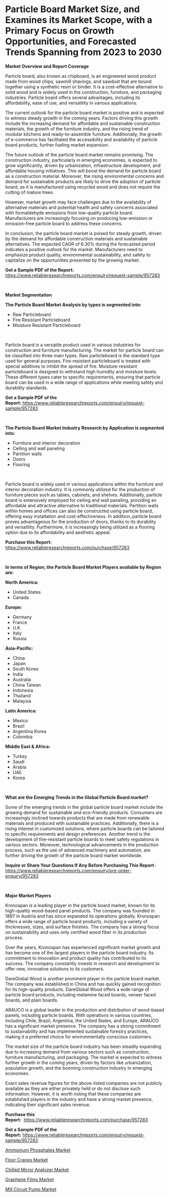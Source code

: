 <p><h1>Particle Board Market Size, and Examines its Market Scope, with a Primary Focus on Growth Opportunities, and Forecasted Trends Spanning from 2023 to 2030</h1></p><p><strong>Market Overview and Report Coverage</strong></p>
<p><p>Particle board, also known as chipboard, is an engineered wood product made from wood chips, sawmill shavings, and sawdust that are bound together using a synthetic resin or binder. It is a cost-effective alternative to solid wood and is widely used in the construction, furniture, and packaging industries. Particle board offers several advantages, including its affordability, ease of use, and versatility in various applications.</p><p>The current outlook for the particle board market is positive and is expected to witness steady growth in the coming years. Factors driving this growth include the increasing demand for affordable and sustainable construction materials, the growth of the furniture industry, and the rising trend of modular kitchens and ready-to-assemble furniture. Additionally, the growth of e-commerce has facilitated the accessibility and availability of particle board products, further fueling market expansion.</p><p>The future outlook of the particle board market remains promising. The construction industry, particularly in emerging economies, is expected to grow significantly, driven by urbanization, infrastructure development, and affordable housing initiatives. This will boost the demand for particle board as a construction material. Moreover, the rising environmental concerns and demand for sustainable products are likely to drive the adoption of particle board, as it is manufactured using recycled wood and does not require the cutting of mature trees.</p><p>However, market growth may face challenges due to the availability of alternative materials and potential health and safety concerns associated with formaldehyde emissions from low-quality particle board. Manufacturers are increasingly focusing on producing low-emission or emission-free particle board to address these concerns.</p><p>In conclusion, the particle board market is poised for steady growth, driven by the demand for affordable construction materials and sustainable alternatives. The expected CAGR of 6.30% during the forecasted period indicates a positive outlook for the market. Manufacturers need to emphasize product quality, environmental sustainability, and safety to capitalize on the opportunities presented by the growing market.</p></p>
<p><strong>Get a Sample PDF of the Report:</strong> <a href="https://www.reliableresearchreports.com/enquiry/request-sample/957283">https://www.reliableresearchreports.com/enquiry/request-sample/957283</a></p>
<p>&nbsp;</p>
<p><strong>Market Segmentation</strong></p>
<p><strong>The Particle Board Market Analysis by types is segmented into:</strong></p>
<p><ul><li>Raw Particleboard</li><li>Fire Resistant Particleboard</li><li>Moisture Resistant Particleboard</li></ul></p>
<p>&nbsp;</p>
<p><p>Particle board is a versatile product used in various industries for construction and furniture manufacturing. The market for particle board can be classified into three main types. Raw particleboard is the standard type used for general purposes. Fire-resistant particleboard is treated with special additives to inhibit the spread of fire. Moisture-resistant particleboard is designed to withstand high humidity and moisture levels. These different types cater to specific requirements, ensuring that particle board can be used in a wide range of applications while meeting safety and durability standards.</p></p>
<p><strong>Get a Sample PDF of the Report:</strong>&nbsp;<a href="https://www.reliableresearchreports.com/enquiry/request-sample/957283">https://www.reliableresearchreports.com/enquiry/request-sample/957283</a></p>
<p>&nbsp;</p>
<p><strong>The Particle Board Market Industry Research by Application is segmented into:</strong></p>
<p><ul><li>Furniture and interior decoration</li><li>Ceiling and wall paneling</li><li>Partition walls</li><li>Doors</li><li>Flooring</li></ul></p>
<p>&nbsp;</p>
<p><p>Particle board is widely used in various applications within the furniture and interior decoration industry. It is commonly utilized for the production of furniture pieces such as tables, cabinets, and shelves. Additionally, particle board is extensively employed for ceiling and wall paneling, providing an affordable and attractive alternative to traditional materials. Partition walls within homes and offices can also be constructed using particle board, offering easy installation and cost-effectiveness. In addition, particle board proves advantageous for the production of doors, thanks to its durability and versatility. Furthermore, it is increasingly being utilized as a flooring option due to its affordability and aesthetic appeal.</p></p>
<p><strong>Purchase this Report:</strong>&nbsp; <a href="https://www.reliableresearchreports.com/purchase/957283">https://www.reliableresearchreports.com/purchase/957283</a></p>
<p>&nbsp;</p>
<p><strong>In terms of Region, the Particle Board Market Players available by Region are:</strong></p>
<p>
    <p> <strong> North America: </strong>
        <ul>
            <li>United States</li>
            <li>Canada</li>
        </ul>
        </p> 
    <p> <strong> Europe: </strong>
        <ul>
            <li>Germany</li>
            <li>France</li>
            <li>U.K.</li>
            <li>Italy</li>
            <li>Russia</li>
        </ul>
        </p> 
    <p> <strong> Asia-Pacific: </strong>
        <ul>
            <li>China</li>
            <li>Japan</li>
            <li>South Korea</li>
            <li>India</li>
            <li>Australia</li>
            <li>China Taiwan</li>
            <li>Indonesia</li>
            <li>Thailand</li>
            <li>Malaysia</li>
        </ul>
        </p> 
    <p> <strong> Latin America: </strong>
        <ul>
            <li>Mexico</li>
            <li>Brazil</li>
            <li>Argentina Korea</li>
            <li>Colombia</li>
        </ul>
        </p> 
    <p> <strong> Middle East & Africa: </strong>
        <ul>
            <li>Turkey</li>
            <li>Saudi</li>
            <li>Arabia</li>
            <li>UAE</li>
            <li>Korea</li>
        </ul>
    </p>
    </p>
<p>&nbsp;</p>
<p><strong>What are the Emerging Trends in the Global Particle Board market?</strong></p>
<p><p>Some of the emerging trends in the global particle board market include the growing demand for sustainable and eco-friendly products. Consumers are increasingly inclined towards products that are made from renewable materials and produced with sustainable practices. Additionally, there is a rising interest in customized solutions, where particle boards can be tailored to specific requirements and design preferences. Another trend is the development of fire-resistant particle boards to meet safety regulations in various sectors. Moreover, technological advancements in the production process, such as the use of advanced machinery and automation, are further driving the growth of the particle board market worldwide.</p></p>
<p><strong>Inquire or Share Your Questions If Any Before Purchasing This Report</strong>- <a href="https://www.reliableresearchreports.com/enquiry/pre-order-enquiry/957283">https://www.reliableresearchreports.com/enquiry/pre-order-enquiry/957283</a></p>
<p>&nbsp;</p>
<p><strong>Major Market Players</strong></p>
<p><p>Kronospan is a leading player in the particle board market, known for its high-quality wood-based panel products. The company was founded in 1897 in Austria and has since expanded its operations globally. Kronospan offers a wide range of particle board products, including a variety of thicknesses, sizes, and surface finishes. The company has a strong focus on sustainability and uses only certified wood fiber in its production process.</p><p>Over the years, Kronospan has experienced significant market growth and has become one of the largest players in the particle board industry. Its commitment to innovation and product quality has contributed to its success. The company constantly invests in research and development to offer new, innovative solutions to its customers.</p><p>DareGlobal Wood is another prominent player in the particle board market. The company was established in China and has quickly gained recognition for its high-quality products. DareGlobal Wood offers a wide range of particle board products, including melamine faced boards, veneer faced boards, and plain boards.</p><p>ARAUCO is a global leader in the production and distribution of wood-based panels, including particle boards. With operations in various countries, including Chile, Brazil, Argentina, the United States, and Europe, ARAUCO has a significant market presence. The company has a strong commitment to sustainability and has implemented sustainable forestry practices, making it a preferred choice for environmentally conscious customers.</p><p>The market size of the particle board industry has been steadily expanding due to increasing demand from various sectors such as construction, furniture manufacturing, and packaging. The market is expected to witness further growth in the coming years, driven by factors like urbanization, population growth, and the booming construction industry in emerging economies.</p><p>Exact sales revenue figures for the above-listed companies are not publicly available as they are either privately held or do not disclose such information. However, it is worth noting that these companies are established players in the industry and have a strong market presence, indicating their significant sales revenue.</p></p>
<p><strong>Purchase this Report:</strong>&nbsp;&nbsp;<a href="https://www.reliableresearchreports.com/purchase/957283">https://www.reliableresearchreports.com/purchase/957283</a></p>
<p></p>
<p><strong>Get a Sample PDF of the Report:</strong>&nbsp;<a href="https://www.reliableresearchreports.com/enquiry/request-sample/957283">https://www.reliableresearchreports.com/enquiry/request-sample/957283</a></p>
<p><p><a href="https://github.com/gaydyna/Market-Research-Report-List-1/blob/main/ammonium-phosphates-market.md">Ammonium Phosphates Market</a></p><p><a href="https://medium.com/@viksingh034/decoding-floor-cranes-market-metrics-market-share-trends-and-growth-patterns-0ab4d91cd4cc">Floor Cranes Market</a></p><p><a href="https://www.linkedin.com/pulse/chilled-mirror-analyzer-market-insights-players-forecast-ak5mf/">Chilled Mirror Analyzer Market</a></p><p><a href="https://github.com/amonskiyk/Market-Research-Report-List-1/blob/main/graphene-films-market.md">Graphene Films Market</a></p><p><a href="https://medium.com/@reportmines/mill-circuit-pump-market-furnishes-information-on-market-share-market-trends-and-market-growth-360a1c83f60d">Mill Circuit Pump Market</a></p></p>